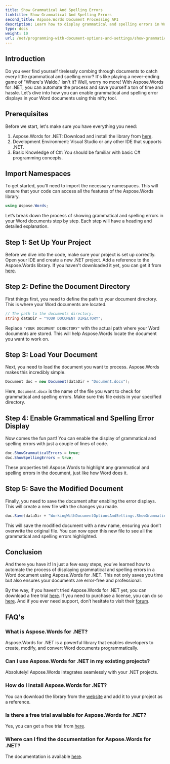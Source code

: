 ```yaml
---
title: Show Grammatical And Spelling Errors
linktitle: Show Grammatical And Spelling Errors
second_title: Aspose.Words Document Processing API
description: Learn how to display grammatical and spelling errors in Word documents using Aspose.Words for .NET with this comprehensive tutorial.
type: docs
weight: 10
url: /net/programming-with-document-options-and-settings/show-grammatical-and-spelling-errors/
---
```

## Introduction

Do you ever find yourself tirelessly combing through documents to catch every little grammatical and spelling error? It's like playing a never-ending game of "Where's Waldo," isn't it? Well, worry no more! With Aspose.Words for .NET, you can automate the process and save yourself a ton of time and hassle. Let’s dive into how you can enable grammatical and spelling error displays in your Word documents using this nifty tool.

## Prerequisites

Before we start, let's make sure you have everything you need:

1. Aspose.Words for .NET: Download and install the library from [here](https://releases.aspose.com/words/net/).
2. Development Environment: Visual Studio or any other IDE that supports .NET.
3. Basic Knowledge of C#: You should be familiar with basic C# programming concepts.

## Import Namespaces

To get started, you'll need to import the necessary namespaces. This will ensure that your code can access all the features of the Aspose.Words library.

```csharp
using Aspose.Words;
```

Let’s break down the process of showing grammatical and spelling errors in your Word documents step by step. Each step will have a heading and detailed explanation.

## Step 1: Set Up Your Project

Before we dive into the code, make sure your project is set up correctly. Open your IDE and create a new .NET project. Add a reference to the Aspose.Words library. If you haven't downloaded it yet, you can get it from [here](https://releases.aspose.com/words/net/).

## Step 2: Define the Document Directory

First things first, you need to define the path to your document directory. This is where your Word documents are located.

```csharp
// The path to the documents directory.
string dataDir = "YOUR DOCUMENT DIRECTORY";
```

Replace `"YOUR DOCUMENT DIRECTORY"` with the actual path where your Word documents are stored. This will help Aspose.Words locate the document you want to work on.

## Step 3: Load Your Document

Next, you need to load the document you want to process. Aspose.Words makes this incredibly simple.

```csharp
Document doc = new Document(dataDir + "Document.docx");
```

Here, `Document.docx` is the name of the file you want to check for grammatical and spelling errors. Make sure this file exists in your specified directory.

## Step 4: Enable Grammatical and Spelling Error Display

Now comes the fun part! You can enable the display of grammatical and spelling errors with just a couple of lines of code.

```csharp
doc.ShowGrammaticalErrors = true;
doc.ShowSpellingErrors = true;
```

These properties tell Aspose.Words to highlight any grammatical and spelling errors in the document, just like how Word does it.

## Step 5: Save the Modified Document

Finally, you need to save the document after enabling the error displays. This will create a new file with the changes you made.

```csharp
doc.Save(dataDir + "WorkingWithDocumentOptionsAndSettings.ShowGrammaticalAndSpellingErrors.docx");
```

This will save the modified document with a new name, ensuring you don’t overwrite the original file. You can now open this new file to see all the grammatical and spelling errors highlighted.

## Conclusion

And there you have it! In just a few easy steps, you’ve learned how to automate the process of displaying grammatical and spelling errors in a Word document using Aspose.Words for .NET. This not only saves you time but also ensures your documents are error-free and professional.

By the way, if you haven’t tried Aspose.Words for .NET yet, you can download a free trial [here](https://releases.aspose.com/). If you need to purchase a license, you can do so [here](https://purchase.aspose.com/buy). And if you ever need support, don’t hesitate to visit their [forum](https://forum.aspose.com/c/words/8).

## FAQ's

### What is Aspose.Words for .NET?
Aspose.Words for .NET is a powerful library that enables developers to create, modify, and convert Word documents programmatically.

### Can I use Aspose.Words for .NET in my existing projects?
Absolutely! Aspose.Words integrates seamlessly with your .NET projects.

### How do I install Aspose.Words for .NET?
You can download the library from the [website](https://releases.aspose.com/words/net/) and add it to your project as a reference.

### Is there a free trial available for Aspose.Words for .NET?
Yes, you can get a free trial from [here](https://releases.aspose.com/).

### Where can I find the documentation for Aspose.Words for .NET?
The documentation is available [here](https://reference.aspose.com/words/net/).

